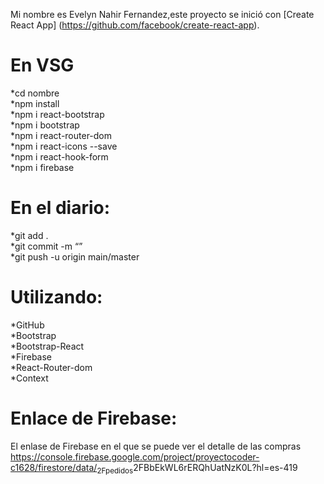 <p class="has-line-data" data-line-start="0" data-line-end="1">Mi nombre es Evelyn Nahir Fernandez,este proyecto se inició con [Create React App] (<a href="https://github.com/facebook/create-react-app">https://github.com/facebook/create-react-app</a>).</p>
<h1 class="code-line" data-line-start=2 data-line-end=3 ><a id="En_VSG_2"></a>En VSG</h1>
<p class="has-line-data" data-line-start="4" data-line-end="10">*cd nombre<br>
*npm install<br>
*npm i react-bootstrap<br>
*npm i bootstrap<br>
*npm i react-router-dom<br>
*npm i react-icons --save<br>
*npm i react-hook-form<br> 
*npm i firebase</p>
<h1 class="code-line" data-line-start=11 data-line-end=12 ><a id="En_el_diario_11"></a>En el diario:</h1>
<p class="has-line-data" data-line-start="12" data-line-end="15">*git add .<br>
*git commit -m “”<br>
*git push -u origin main/master</p>
<h1 class="code-line" data-line-start=16 data-line-end=17 ><a id="Utilizando_16"></a>Utilizando:</h1>
<p class="has-line-data" data-line-start="17" data-line-end="23">*GitHub<br>
*Bootstrap<br>
*Bootstrap-React<br>
*Firebase<br>
*React-Router-dom<br>
*Context</p>
<h1 class="code-line" data-line-start=24 data-line-end=25 ><a id="Enlace_de_Firebase_24"></a>Enlace de Firebase:</h1>
<p class="has-line-data" data-line-start="25" data-line-end="27">El enlase de Firebase en el que se puede ver el detalle de las compras<br>
<a href="https://console.firebase.google.com/project/proyectocoder-c1628/firestore/data/">https://console.firebase.google.com/project/proyectocoder-c1628/firestore/data/</a><sub>2Fpedidos</sub>2FBbEkWL6rERQhUatNzK0L?hl=es-419</p>

